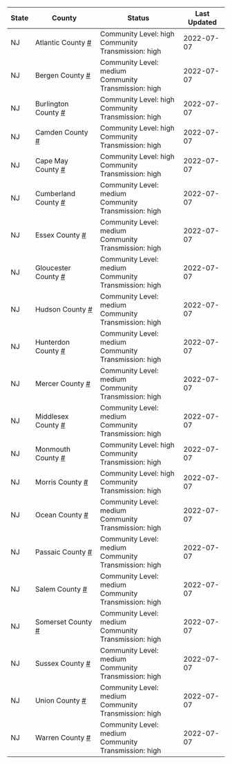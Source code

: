 State | County | Status | Last Updated
--- | --- | --- | --- 
NJ | Atlantic County <a href="#atlantic_county">#</a> | <a name="atlantic_county"></a>Community Level: high<br/>Community Transmission: high | 2022-07-07
NJ | Bergen County <a href="#bergen_county">#</a> | <a name="bergen_county"></a>Community Level: medium<br/>Community Transmission: high | 2022-07-07
NJ | Burlington County <a href="#burlington_county">#</a> | <a name="burlington_county"></a>Community Level: high<br/>Community Transmission: high | 2022-07-07
NJ | Camden County <a href="#camden_county">#</a> | <a name="camden_county"></a>Community Level: high<br/>Community Transmission: high | 2022-07-07
NJ | Cape May County <a href="#cape_may_county">#</a> | <a name="cape_may_county"></a>Community Level: high<br/>Community Transmission: high | 2022-07-07
NJ | Cumberland County <a href="#cumberland_county">#</a> | <a name="cumberland_county"></a>Community Level: medium<br/>Community Transmission: high | 2022-07-07
NJ | Essex County <a href="#essex_county">#</a> | <a name="essex_county"></a>Community Level: medium<br/>Community Transmission: high | 2022-07-07
NJ | Gloucester County <a href="#gloucester_county">#</a> | <a name="gloucester_county"></a>Community Level: medium<br/>Community Transmission: high | 2022-07-07
NJ | Hudson County <a href="#hudson_county">#</a> | <a name="hudson_county"></a>Community Level: medium<br/>Community Transmission: high | 2022-07-07
NJ | Hunterdon County <a href="#hunterdon_county">#</a> | <a name="hunterdon_county"></a>Community Level: medium<br/>Community Transmission: high | 2022-07-07
NJ | Mercer County <a href="#mercer_county">#</a> | <a name="mercer_county"></a>Community Level: medium<br/>Community Transmission: high | 2022-07-07
NJ | Middlesex County <a href="#middlesex_county">#</a> | <a name="middlesex_county"></a>Community Level: medium<br/>Community Transmission: high | 2022-07-07
NJ | Monmouth County <a href="#monmouth_county">#</a> | <a name="monmouth_county"></a>Community Level: high<br/>Community Transmission: high | 2022-07-07
NJ | Morris County <a href="#morris_county">#</a> | <a name="morris_county"></a>Community Level: high<br/>Community Transmission: high | 2022-07-07
NJ | Ocean County <a href="#ocean_county">#</a> | <a name="ocean_county"></a>Community Level: medium<br/>Community Transmission: high | 2022-07-07
NJ | Passaic County <a href="#passaic_county">#</a> | <a name="passaic_county"></a>Community Level: medium<br/>Community Transmission: high | 2022-07-07
NJ | Salem County <a href="#salem_county">#</a> | <a name="salem_county"></a>Community Level: medium<br/>Community Transmission: high | 2022-07-07
NJ | Somerset County <a href="#somerset_county">#</a> | <a name="somerset_county"></a>Community Level: medium<br/>Community Transmission: high | 2022-07-07
NJ | Sussex County <a href="#sussex_county">#</a> | <a name="sussex_county"></a>Community Level: medium<br/>Community Transmission: high | 2022-07-07
NJ | Union County <a href="#union_county">#</a> | <a name="union_county"></a>Community Level: medium<br/>Community Transmission: high | 2022-07-07
NJ | Warren County <a href="#warren_county">#</a> | <a name="warren_county"></a>Community Level: medium<br/>Community Transmission: high | 2022-07-07
